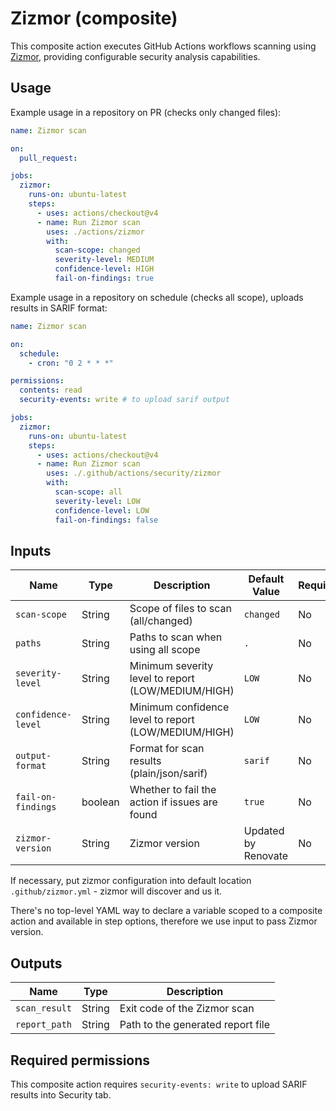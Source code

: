 # Zizmor (composite)

This composite action executes GitHub Actions workflows scanning using [Zizmor](https://github.com/woodruffw/zizmor), providing configurable security analysis capabilities.

## Usage

Example usage in a repository on PR (checks only changed files):

```yaml
name: Zizmor scan

on:
  pull_request:

jobs:
  zizmor:
    runs-on: ubuntu-latest
    steps:
      - uses: actions/checkout@v4
      - name: Run Zizmor scan
        uses: ./actions/zizmor
        with:
          scan-scope: changed
          severity-level: MEDIUM
          confidence-level: HIGH
          fail-on-findings: true
```

Example usage in a repository on schedule (checks all scope), uploads results in SARIF format:

```yaml
name: Zizmor scan

on:
  schedule:
    - cron: "0 2 * * *"

permissions:
  contents: read
  security-events: write # to upload sarif output

jobs:
  zizmor:
    runs-on: ubuntu-latest
    steps:
      - uses: actions/checkout@v4
      - name: Run Zizmor scan
        uses: ./.github/actions/security/zizmor
        with:
          scan-scope: all
          severity-level: LOW
          confidence-level: LOW
          fail-on-findings: false
```

## Inputs

| Name               | Type    | Description                                          | Default Value       | Required |
| ------------------ | ------- | ---------------------------------------------------- | ------------------- | -------- |
| `scan-scope`       | String  | Scope of files to scan (all/changed)                 | `changed`           | No       |
| `paths`            | String  | Paths to scan when using all scope                   | `.`                 | No       |
| `severity-level`   | String  | Minimum severity level to report (LOW/MEDIUM/HIGH)   | `LOW`               | No       |
| `confidence-level` | String  | Minimum confidence level to report (LOW/MEDIUM/HIGH) | `LOW`               | No       |
| `output-format`    | String  | Format for scan results (plain/json/sarif)           | `sarif`             | No       |
| `fail-on-findings` | boolean | Whether to fail the action if issues are found       | `true`              | No       |
| `zizmor-version`   | String  | Zizmor version                                       | Updated by Renovate | No       |

If necessary, put zizmor configuration into default location `.github/zizmor.yml` - zizmor will discover and us it.

There's no top-level YAML way to declare a variable scoped to a composite action and available in step options, therefore we use input to pass Zizmor version.

## Outputs

| Name          | Type   | Description                       |
| ------------- | ------ | --------------------------------- |
| `scan_result` | String | Exit code of the Zizmor scan      |
| `report_path` | String | Path to the generated report file |

## Required permissions

This composite action requires `security-events: write` to upload SARIF results into Security tab.
